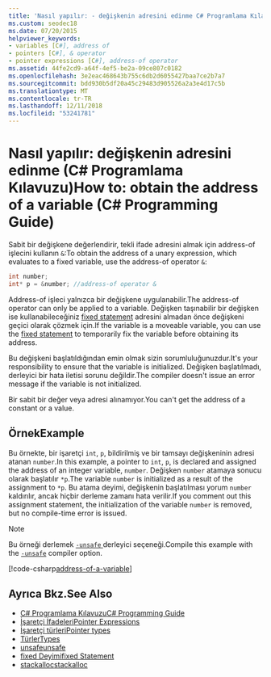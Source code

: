 ```yaml
---
title: 'Nasıl yapılır: - değişkenin adresini edinme C# Programlama Kılavuzu'
ms.custom: seodec18
ms.date: 07/20/2015
helpviewer_keywords:
- variables [C#], address of
- pointers [C#], & operator
- pointer expressions [C#], address-of operator
ms.assetid: 44fe2cd9-a64f-4ef5-be2a-09ce807c0182
ms.openlocfilehash: 3e2eac468643b755c6db2d6055427baa7ce2b7a7
ms.sourcegitcommit: bdd930b5df20a45c29483d905526a2a3e4d17c5b
ms.translationtype: MT
ms.contentlocale: tr-TR
ms.lasthandoff: 12/11/2018
ms.locfileid: "53241781"
---
```

# <a name="how-to-obtain-the-address-of-a-variable-c-programming-guide"></a><span data-ttu-id="fea91-102">Nasıl yapılır: değişkenin adresini edinme (C# Programlama Kılavuzu)</span><span class="sxs-lookup"><span data-stu-id="fea91-102">How to: obtain the address of a variable (C# Programming Guide)</span></span>

<span data-ttu-id="fea91-103">Sabit bir değişkene değerlendirir, tekli ifade adresini almak için address-of işlecini kullanın `&`:</span><span class="sxs-lookup"><span data-stu-id="fea91-103">To obtain the address of a unary expression, which evaluates to a fixed variable, use the address-of operator `&`:</span></span>  
  
```csharp  
int number;  
int* p = &number; //address-of operator &  
```  
  
 <span data-ttu-id="fea91-104">Address-of işleci yalnızca bir değişkene uygulanabilir.</span><span class="sxs-lookup"><span data-stu-id="fea91-104">The address-of operator can only be applied to a variable.</span></span> <span data-ttu-id="fea91-105">Değişken taşınabilir bir değişken ise kullanabileceğiniz [fixed statement](../../../csharp/language-reference/keywords/fixed-statement.md) adresini almadan önce değişkeni geçici olarak çözmek için.</span><span class="sxs-lookup"><span data-stu-id="fea91-105">If the variable is a moveable variable, you can use the [fixed statement](../../../csharp/language-reference/keywords/fixed-statement.md) to temporarily fix the variable before obtaining its address.</span></span>  
  
 <span data-ttu-id="fea91-106">Bu değişkeni başlatıldığından emin olmak sizin sorumluluğunuzdur.</span><span class="sxs-lookup"><span data-stu-id="fea91-106">It's your responsibility to ensure that the variable is initialized.</span></span> <span data-ttu-id="fea91-107">Değişken başlatılmadı, derleyici bir hata iletisi sorunu değildir.</span><span class="sxs-lookup"><span data-stu-id="fea91-107">The compiler doesn't issue an error message if the variable is not initialized.</span></span>  
  
 <span data-ttu-id="fea91-108">Bir sabit bir değer veya adresi alınamıyor.</span><span class="sxs-lookup"><span data-stu-id="fea91-108">You can't get the address of a constant or a value.</span></span>  
  
## <a name="example"></a><span data-ttu-id="fea91-109">Örnek</span><span class="sxs-lookup"><span data-stu-id="fea91-109">Example</span></span>  
 <span data-ttu-id="fea91-110">Bu örnekte, bir işaretçi `int`, `p`, bildirilmiş ve bir tamsayı değişkeninin adresi atanan `number`.</span><span class="sxs-lookup"><span data-stu-id="fea91-110">In this example, a pointer to `int`, `p`, is declared and assigned the address of an integer variable, `number`.</span></span> <span data-ttu-id="fea91-111">Değişken `number` atamaya sonucu olarak başlatılır `*p`.</span><span class="sxs-lookup"><span data-stu-id="fea91-111">The variable `number` is initialized as a result of the assignment to `*p`.</span></span> <span data-ttu-id="fea91-112">Bu atama deyimi, değişkenin başlatılması yorum `number` kaldırılır, ancak hiçbir derleme zamanı hata verilir.</span><span class="sxs-lookup"><span data-stu-id="fea91-112">If you comment out this assignment statement, the initialization of the variable `number` is removed, but no compile-time error is issued.</span></span>  

> [!NOTE]
> <span data-ttu-id="fea91-113">Bu örneği derlemek [ `-unsafe` ](../../language-reference/compiler-options/unsafe-compiler-option.md) derleyici seçeneği.</span><span class="sxs-lookup"><span data-stu-id="fea91-113">Compile this example with the [`-unsafe`](../../language-reference/compiler-options/unsafe-compiler-option.md) compiler option.</span></span>
  
 [!code-csharp[address-of-a-variable](~/samples/snippets/csharp/VS_Snippets_VBCSharp/csProgGuidePointers/CS/Pointers.cs#8)]  
  
## <a name="see-also"></a><span data-ttu-id="fea91-114">Ayrıca Bkz.</span><span class="sxs-lookup"><span data-stu-id="fea91-114">See Also</span></span>

- [<span data-ttu-id="fea91-115">C# Programlama Kılavuzu</span><span class="sxs-lookup"><span data-stu-id="fea91-115">C# Programming Guide</span></span>](../../../csharp/programming-guide/index.md)  
- [<span data-ttu-id="fea91-116">İşaretçi İfadeleri</span><span class="sxs-lookup"><span data-stu-id="fea91-116">Pointer Expressions</span></span>](../../../csharp/programming-guide/unsafe-code-pointers/pointer-expressions.md)  
- [<span data-ttu-id="fea91-117">İşaretçi türleri</span><span class="sxs-lookup"><span data-stu-id="fea91-117">Pointer types</span></span>](../../../csharp/programming-guide/unsafe-code-pointers/pointer-types.md)  
- [<span data-ttu-id="fea91-118">Türler</span><span class="sxs-lookup"><span data-stu-id="fea91-118">Types</span></span>](../../../csharp/language-reference/keywords/types.md)  
- [<span data-ttu-id="fea91-119">unsafe</span><span class="sxs-lookup"><span data-stu-id="fea91-119">unsafe</span></span>](../../../csharp/language-reference/keywords/unsafe.md)  
- [<span data-ttu-id="fea91-120">fixed Deyimi</span><span class="sxs-lookup"><span data-stu-id="fea91-120">fixed Statement</span></span>](../../../csharp/language-reference/keywords/fixed-statement.md)  
- [<span data-ttu-id="fea91-121">stackalloc</span><span class="sxs-lookup"><span data-stu-id="fea91-121">stackalloc</span></span>](../../../csharp/language-reference/keywords/stackalloc.md)
